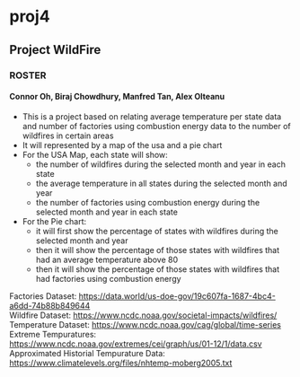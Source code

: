# proj4
## Project WildFire

### ROSTER
#### Connor Oh, Biraj Chowdhury, Manfred Tan, Alex Olteanu

- This is a project based on relating average temperature per state data and number of factories using combustion energy data to the number of wildfires in certain areas
- It will represented by a map of the usa and a pie chart
- For the USA Map, each state will show:
  * the number of wildfires during the selected month and year in each state
  * the average temperature in all states during the selected month and year
  * the number of factories using combustion energy during the selected month and year in each state
- For the Pie chart:
  * it will first show the percentage of states with wildfires during the selected month and year
  * then it will show the percentage of those states with wildfires that had an average temperature above 80
  * then it will show the percentage of those states with wildfires that had factories using combustion energy

Factories Dataset: https://data.world/us-doe-gov/19c607fa-1687-4bc4-a6dd-74b88b849644 <br />
Wildfire Dataset: https://www.ncdc.noaa.gov/societal-impacts/wildfires/ <br />
Temperature Dataset: https://www.ncdc.noaa.gov/cag/global/time-series <br />
Extreme Tempuratures: https://www.ncdc.noaa.gov/extremes/cei/graph/us/01-12/1/data.csv <br />
Approximated Historial Tempurature Data: https://www.climatelevels.org/files/nhtemp-moberg2005.txt

